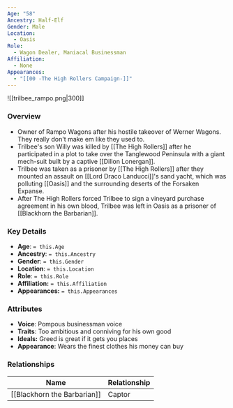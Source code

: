 ```yaml
---
Age: "58"
Ancestry: Half-Elf
Gender: Male
Location:
  - Oasis
Role:
  - Wagon Dealer, Maniacal Businessman
Affiliation:
  - None
Appearances:
  - "[[00 -The High Rollers Campaign-]]"
---
```


![[trilbee_rampo.png|300]]

### Overview
- Owner of Rampo Wagons after his hostile takeover of Werner Wagons. They really don't make em like they used to.
- Trilbee's son Willy was killed by [[The High Rollers]] after he participated in a plot to take over the Tanglewood Peninsula with a giant mech-suit built by a captive [[Dillon Lonergan]].
- Trilbee was taken as a prisoner by [[The High Rollers]] after they mounted an assault on [[Lord Draco Landucci]]'s sand yacht, which was polluting [[Oasis]] and the surrounding deserts of the Forsaken Expanse.
- After The High Rollers forced Trilbee to sign a vineyard purchase agreement in his own blood, Trilbee was left in Oasis as a prisoner of [[Blackhorn the Barbarian]].

### Key Details
- **Age**: `= this.Age`
- **Ancestry**: `= this.Ancestry`
- **Gender**: `= this.Gender`
- **Location**: `= this.Location`
- **Role**: `= this.Role`
- **Affiliation:** `= this.Affiliation`
- **Appearances:** `= this.Appearances`

### Attributes
- **Voice**: Pompous businessman voice
- **Traits**: Too ambitious and conniving for his own good
- **Ideals:** Greed is great if it gets you places
- **Appearance**: Wears the finest clothes his money can buy

### Relationships

| Name                        | Relationship |
| --------------------------- | ------------ |
| [[Blackhorn the Barbarian]] | Captor       |
